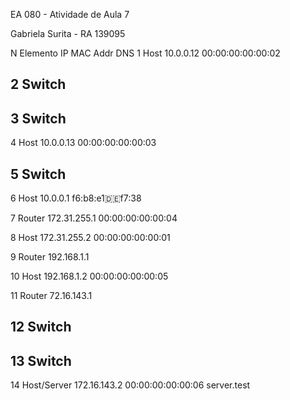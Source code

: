 EA 080 - Atividade de Aula 7

Gabriela Surita - RA 139095

N
Elemento
IP
MAC Addr
DNS
1
Host
10.0.0.12
00:00:00:00:00:02


2
Switch
-




3
Switch
-




4
Host
10.0.0.13
00:00:00:00:00:03


5
Switch
-




6
Host
10.0.0.1
f6:b8:e1:de:f7:38


7
Router
172.31.255.1
00:00:00:00:00:04


8
Host
172.31.255.2
00:00:00:00:00:01


9
Router
192.168.1.1




10
Host
192.168.1.2
00:00:00:00:00:05


11
Router
72.16.143.1




12
Switch
-




13
Switch
-




14
Host/Server
172.16.143.2
00:00:00:00:00:06
server.test




